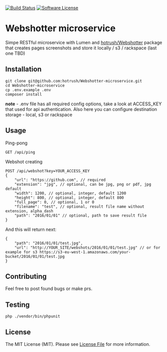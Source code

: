 [![Build Status](https://img.shields.io/travis/hotrush/Webshotter-microservice/master.svg?style=flat-square)](https://travis-ci.org/hotrush/Webshotter)
[![Software License](https://img.shields.io/badge/license-MIT-brightgreen.svg?style=flat-square)](LICENSE.md)

# Webshotter microservice

Simpe RESTful microservice with Lumen and [hotrush/Webshotter](https://github.com/hotrush/Webshotter) package that creates pages screenshots and store it locally / s3 / rackspace (last one TBD)

## Installation

```
git clone git@github.com:hotrush/Webshotter-microservice.git
cd Webshotter-microservice
cp .env.example .env
composer install
```

**note** - .env file has all required config options, take a look at ACCESS_KEY that used for api authentication. Also here you can configure destination storage - local, s3 or rackspace 

## Usage

Ping-pong

```GET /api/ping```

Webshot creating
```
POST /api/webshot?key=YOUR_ACCESS_KEY
{
    "url": "https://github.com", // required
    "extension": "jpg", // optional, can be jpg, png or pdf, jpg default 
    "width": 1200, // optional, integer, default 1200
    "height": 800, // optional, integer, default 800
    "full_page": 0, // optional, 1 or 0
    "filename": "test", // optional, result file name without extension, alpha_dash
    "path": "2016/01/01" // optional, path to save result file
}
```
And this will return next:
```
{
    "path": "2016/01/01/test.jpg",
    "url": "http://YOUR_SITE/webshots/2016/01/01/test.jpg" // or for example for s3 https://s3-eu-west-1.amazonaws.com/your-bucket/2016/01/01/test.jpg
}
```

## Contributing

Feel free to post found bugs or make prs.

## Testing

```php ./vendor/bin/phpunit```

## License

The MIT License (MIT). Please see [License File](LICENSE.md) for more information.
